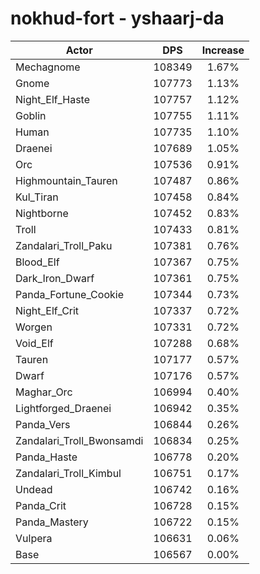 # nokhud-fort - yshaarj-da
| Actor | DPS | Increase |
|---|:---:|:---:|
|Mechagnome|108349|1.67%|
|Gnome|107773|1.13%|
|Night_Elf_Haste|107757|1.12%|
|Goblin|107755|1.11%|
|Human|107735|1.10%|
|Draenei|107689|1.05%|
|Orc|107536|0.91%|
|Highmountain_Tauren|107487|0.86%|
|Kul_Tiran|107458|0.84%|
|Nightborne|107452|0.83%|
|Troll|107433|0.81%|
|Zandalari_Troll_Paku|107381|0.76%|
|Blood_Elf|107367|0.75%|
|Dark_Iron_Dwarf|107361|0.75%|
|Panda_Fortune_Cookie|107344|0.73%|
|Night_Elf_Crit|107337|0.72%|
|Worgen|107331|0.72%|
|Void_Elf|107288|0.68%|
|Tauren|107177|0.57%|
|Dwarf|107176|0.57%|
|Maghar_Orc|106994|0.40%|
|Lightforged_Draenei|106942|0.35%|
|Panda_Vers|106844|0.26%|
|Zandalari_Troll_Bwonsamdi|106834|0.25%|
|Panda_Haste|106778|0.20%|
|Zandalari_Troll_Kimbul|106751|0.17%|
|Undead|106742|0.16%|
|Panda_Crit|106728|0.15%|
|Panda_Mastery|106722|0.15%|
|Vulpera|106631|0.06%|
|Base|106567|0.00%|
